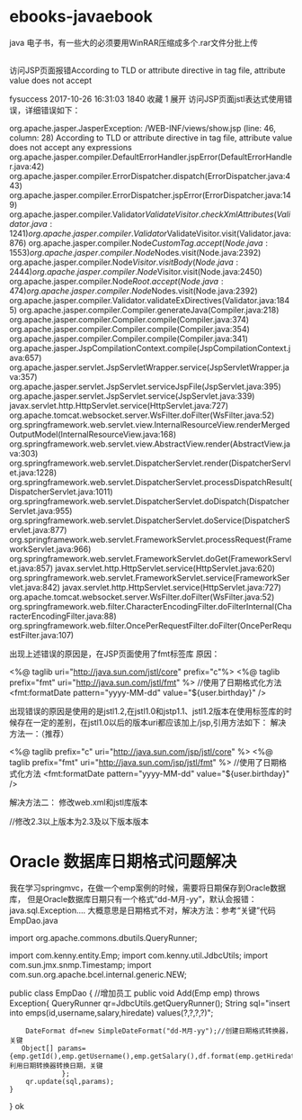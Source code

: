 # ebooks-javaebook
java 电子书，有一些大的必须要用WinRAR压缩成多个.rar文件分批上传

## 
访问JSP页面报错According to TLD or attribute directive in tag file, attribute value does not accept

fysuccess 2017-10-26 16:31:03  1840  收藏 1
展开
访问JSP页面jstl表达式使用错误，详细错误如下：

org.apache.jasper.JasperException: /WEB-INF/views/show.jsp (line: 46, column: 28) According to TLD or attribute directive in tag file, attribute value does not accept any expressions
    org.apache.jasper.compiler.DefaultErrorHandler.jspError(DefaultErrorHandler.java:42)
    org.apache.jasper.compiler.ErrorDispatcher.dispatch(ErrorDispatcher.java:443)
    org.apache.jasper.compiler.ErrorDispatcher.jspError(ErrorDispatcher.java:149)
    org.apache.jasper.compiler.Validator$ValidateVisitor.checkXmlAttributes(Validator.java:1241)
    org.apache.jasper.compiler.Validator$ValidateVisitor.visit(Validator.java:876)
    org.apache.jasper.compiler.Node$CustomTag.accept(Node.java:1553)
    org.apache.jasper.compiler.Node$Nodes.visit(Node.java:2392)
    org.apache.jasper.compiler.Node$Visitor.visitBody(Node.java:2444)
    org.apache.jasper.compiler.Node$Visitor.visit(Node.java:2450)
    org.apache.jasper.compiler.Node$Root.accept(Node.java:474)
    org.apache.jasper.compiler.Node$Nodes.visit(Node.java:2392)
    org.apache.jasper.compiler.Validator.validateExDirectives(Validator.java:1845)
    org.apache.jasper.compiler.Compiler.generateJava(Compiler.java:218)
    org.apache.jasper.compiler.Compiler.compile(Compiler.java:374)
    org.apache.jasper.compiler.Compiler.compile(Compiler.java:354)
    org.apache.jasper.compiler.Compiler.compile(Compiler.java:341)
    org.apache.jasper.JspCompilationContext.compile(JspCompilationContext.java:657)
    org.apache.jasper.servlet.JspServletWrapper.service(JspServletWrapper.java:357)
    org.apache.jasper.servlet.JspServlet.serviceJspFile(JspServlet.java:395)
    org.apache.jasper.servlet.JspServlet.service(JspServlet.java:339)
    javax.servlet.http.HttpServlet.service(HttpServlet.java:727)
    org.apache.tomcat.websocket.server.WsFilter.doFilter(WsFilter.java:52)
    org.springframework.web.servlet.view.InternalResourceView.renderMergedOutputModel(InternalResourceView.java:168)
    org.springframework.web.servlet.view.AbstractView.render(AbstractView.java:303)
    org.springframework.web.servlet.DispatcherServlet.render(DispatcherServlet.java:1228)
    org.springframework.web.servlet.DispatcherServlet.processDispatchResult(DispatcherServlet.java:1011)
    org.springframework.web.servlet.DispatcherServlet.doDispatch(DispatcherServlet.java:955)
    org.springframework.web.servlet.DispatcherServlet.doService(DispatcherServlet.java:877)
    org.springframework.web.servlet.FrameworkServlet.processRequest(FrameworkServlet.java:966)
    org.springframework.web.servlet.FrameworkServlet.doGet(FrameworkServlet.java:857)
    javax.servlet.http.HttpServlet.service(HttpServlet.java:620)
    org.springframework.web.servlet.FrameworkServlet.service(FrameworkServlet.java:842)
    javax.servlet.http.HttpServlet.service(HttpServlet.java:727)
    org.apache.tomcat.websocket.server.WsFilter.doFilter(WsFilter.java:52)
    org.springframework.web.filter.CharacterEncodingFilter.doFilterInternal(CharacterEncodingFilter.java:88)
    org.springframework.web.filter.OncePerRequestFilter.doFilter(OncePerRequestFilter.java:107)
 
出现上述错误的原因是，在JSP页面使用了fmt标签库
原因：

<%@ taglib uri="http://java.sun.com/jstl/core" prefix="c"%>
<%@ taglib prefix="fmt" uri="http://java.sun.com/jstl/fmt" %>
//使用了日期格式化方法
<fmt:formatDate pattern="yyyy-MM-dd" value="${user.birthday}" />
 
出现错误的原因是使用的是jstl1.2,在jstl1.0和jstp1.1、jstl1.2版本在使用标签库的时候存在一定的差别，在jstl1.0以后的版本uri都应该加上/jsp,引用方法如下：
解决方法一：（推荐）

<%@ taglib prefix="c" uri="http://java.sun.com/jsp/jstl/core" %>
<%@ taglib prefix="fmt" uri="http://java.sun.com/jsp/jstl/fmt" %>
//使用了日期格式化方法
<fmt:formatDate pattern="yyyy-MM-dd" value="${user.birthday}" />
 
解决方法二：
修改web.xml和jstl库版本

//修改2.3以上版本为2.3及以下版本版本
<web-app xmlns:xsi="http://www.w3.org/2001/XMLSchema-instance" xmlns="http://java.sun.com/xml/ns/javaee"
         xsi:schemaLocation="http://java.sun.com/xml/ns/javaee http://java.sun.com/xml/ns/javaee/web-app_3_0.xsd"
         id="myweb" version="3.0">
 # Oracle 数据库日期格式问题解决
 我在学习springmvc，在做一个emp案例的时候，需要将日期保存到Oracle数据库，
但是Oracle数据库日期只有一个格式“dd-M月-yy”，默认会报错：java.sql.Exception....
大概意思是日期格式不对，解决方法：参考“关键”代码
EmpDao.java

import org.apache.commons.dbutils.QueryRunner;

import com.kenny.entity.Emp;
import com.kenny.util.JdbcUtils;
import com.sun.jmx.snmp.Timestamp;
import com.sun.org.apache.bcel.internal.generic.NEW;

public class EmpDao {
	//增加员工
    public void Add(Emp emp) throws Exception{
    	QueryRunner qr=JdbcUtils.getQueryRunner();
    	String sql="insert into emps(id,username,salary,hiredate) values(?,?,?,?)";
     
        DateFormat df=new SimpleDateFormat("dd-M月-yy");//创建日期格式转换器，关键
       Object[] params={emp.getId(),emp.getUsername(),emp.getSalary(),df.format(emp.getHiredate())//利用日期转换器转换日期，关键
    			 };
    	qr.update(sql,params);
    }
}
ok
